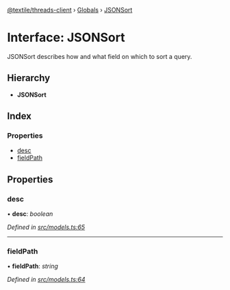 [@textile/threads-client](../README.md) › [Globals](../globals.md) › [JSONSort](jsonsort.md)

# Interface: JSONSort

JSONSort describes how and what field on which to sort a query.

## Hierarchy

* **JSONSort**

## Index

### Properties

* [desc](jsonsort.md#desc)
* [fieldPath](jsonsort.md#fieldpath)

## Properties

###  desc

• **desc**: *boolean*

*Defined in [src/models.ts:65](https://github.com/textileio/js-threads-client/blob/master/src/models.ts#L65)*

___

###  fieldPath

• **fieldPath**: *string*

*Defined in [src/models.ts:64](https://github.com/textileio/js-threads-client/blob/master/src/models.ts#L64)*
